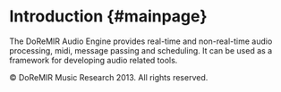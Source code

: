 
# Introduction {#mainpage}

The DoReMIR Audio Engine provides real-time and non-real-time audio processing,
midi, message passing and scheduling.  It can be used as a framework for 
developing audio related tools.
 
© DoReMIR Music Research 2013. All rights reserved.
